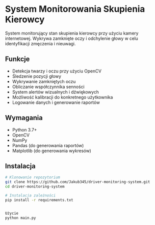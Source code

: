 # System Monitorowania Skupienia Kierowcy

System monitorujący stan skupienia kierowcy przy użyciu kamery internetowej. Wykrywa zamknięte oczy i odchylenie głowy w celu identyfikacji zmęczenia i nieuwagi.

## Funkcje

- Detekcja twarzy i oczu przy użyciu OpenCV
- Śledzenie pozycji głowy
- Wykrywanie zamkniętych oczu
- Obliczanie współczynnika senności
- System alertów wizualnych i dźwiękowych
- Możliwość kalibracji do konkretnego użytkownika
- Logowanie danych i generowanie raportów

## Wymagania

- Python 3.7+
- OpenCV
- NumPy
- Pandas (do generowania raportów)
- Matplotlib (do generowania wykresów)

## Instalacja

```bash
# Klonowanie repozytorium
git clone https://github.com/Jakub345/driver-monitoring-system.git
cd driver-monitoring-system

# Instalacja zależności
pip install -r requirements.txt


Użycie
python main.py
